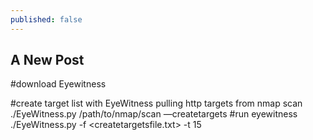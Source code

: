 ```yaml
---
published: false
---
```


## A New Post

#download Eyewitness

#create target list with EyeWitness pulling http targets from nmap scan
    ./EyeWitness.py /path/to/nmap/scan —createtargets
#run eyewitness
    ./EyeWitness.py -f <createtargetsfile.txt> -t 15
